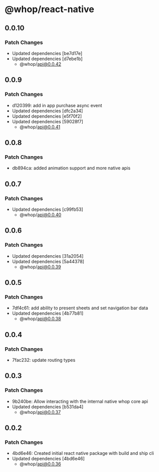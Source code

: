 # @whop/react-native

## 0.0.10

### Patch Changes

- Updated dependencies [be7d17e]
- Updated dependencies [d7ebe1b]
  - @whop/api@0.0.42

## 0.0.9

### Patch Changes

- d120399: add in app purchase async event
- Updated dependencies [dfc2a34]
- Updated dependencies [e5f70f2]
- Updated dependencies [59028f7]
  - @whop/api@0.0.41

## 0.0.8

### Patch Changes

- db894ca: added animation support and more native apis

## 0.0.7

### Patch Changes

- Updated dependencies [c99fb53]
  - @whop/api@0.0.40

## 0.0.6

### Patch Changes

- Updated dependencies [31a2054]
- Updated dependencies [5a44378]
  - @whop/api@0.0.39

## 0.0.5

### Patch Changes

- 7df4c61: add ability to present sheets and set navigation bar data
- Updated dependencies [4b77b81]
  - @whop/api@0.0.38

## 0.0.4

### Patch Changes

- 7fac232: update routing types

## 0.0.3

### Patch Changes

- 9b240be: Allow interacting with the internal native whop core api
- Updated dependencies [b531da4]
  - @whop/api@0.0.37

## 0.0.2

### Patch Changes

- 4bd6e46: Created initial react native package with build and ship cli
- Updated dependencies [4bd6e46]
  - @whop/api@0.0.36
